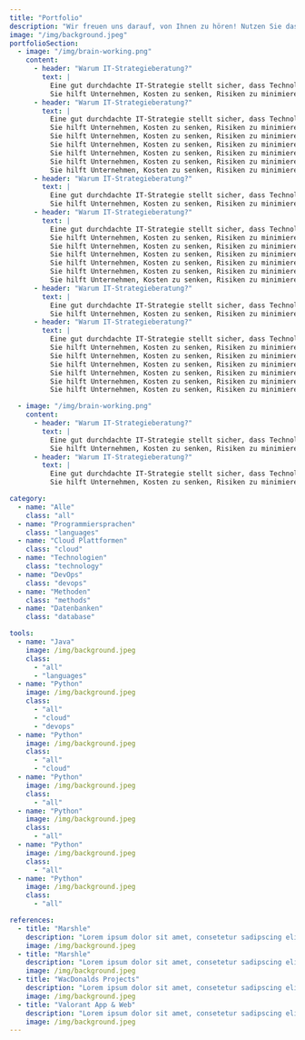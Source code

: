 ```yaml
---
title: "Portfolio"
description: "Wir freuen uns darauf, von Ihnen zu hören! Nutzen Sie das untenstehende Formular oder unsere Kontaktinformationen, um uns zu erreichen."
image: "/img/background.jpeg"
portfolioSection:
  - image: "/img/brain-working.png"
    content:
      - header: "Warum IT-Strategieberatung?"
        text: |
          Eine gut durchdachte IT-Strategie stellt sicher, dass Technologien effizient genutzt und langfristige Geschäftsziele unterstützt werden.
          Sie hilft Unternehmen, Kosten zu senken, Risiken zu minimieren und neue Marktchancen zu nutzen.
      - header: "Warum IT-Strategieberatung?"
        text: |
          Eine gut durchdachte IT-Strategie stellt sicher, dass Technologien effizient genutzt und langfristige Geschäftsziele unterstützt werden.
          Sie hilft Unternehmen, Kosten zu senken, Risiken zu minimieren und neue Marktchancen zu nutzen. Eine gut durchdachte IT-Strategie stellt sicher, dass Technologien effizient genutzt und langfristige Geschäftsziele unterstützt werden.
          Sie hilft Unternehmen, Kosten zu senken, Risiken zu minimieren und neue Marktchancen zu nutzen. Eine gut durchdachte IT-Strategie stellt sicher, dass Technologien effizient genutzt und langfristige Geschäftsziele unterstützt werden.
          Sie hilft Unternehmen, Kosten zu senken, Risiken zu minimieren und neue Marktchancen zu nutzen. Eine gut durchdachte IT-Strategie stellt sicher, dass Technologien effizient genutzt und langfristige Geschäftsziele unterstützt werden.
          Sie hilft Unternehmen, Kosten zu senken, Risiken zu minimieren und neue Marktchancen zu nutzen. Eine gut durchdachte IT-Strategie stellt sicher, dass Technologien effizient genutzt und langfristige Geschäftsziele unterstützt werden.
          Sie hilft Unternehmen, Kosten zu senken, Risiken zu minimieren und neue Marktchancen zu nutzen. Eine gut durchdachte IT-Strategie stellt sicher, dass Technologien effizient genutzt und langfristige Geschäftsziele unterstützt werden.
          Sie hilft Unternehmen, Kosten zu senken, Risiken zu minimieren und neue Marktchancen zu nutzen.
      - header: "Warum IT-Strategieberatung?"
        text: |
          Eine gut durchdachte IT-Strategie stellt sicher, dass Technologien effizient genutzt und langfristige Geschäftsziele unterstützt werden.
          Sie hilft Unternehmen, Kosten zu senken, Risiken zu minimieren und neue Marktchancen zu nutzen.
      - header: "Warum IT-Strategieberatung?"
        text: |
          Eine gut durchdachte IT-Strategie stellt sicher, dass Technologien effizient genutzt und langfristige Geschäftsziele unterstützt werden.
          Sie hilft Unternehmen, Kosten zu senken, Risiken zu minimieren und neue Marktchancen zu nutzen. Eine gut durchdachte IT-Strategie stellt sicher, dass Technologien effizient genutzt und langfristige Geschäftsziele unterstützt werden.
          Sie hilft Unternehmen, Kosten zu senken, Risiken zu minimieren und neue Marktchancen zu nutzen. Eine gut durchdachte IT-Strategie stellt sicher, dass Technologien effizient genutzt und langfristige Geschäftsziele unterstützt werden.
          Sie hilft Unternehmen, Kosten zu senken, Risiken zu minimieren und neue Marktchancen zu nutzen. Eine gut durchdachte IT-Strategie stellt sicher, dass Technologien effizient genutzt und langfristige Geschäftsziele unterstützt werden.
          Sie hilft Unternehmen, Kosten zu senken, Risiken zu minimieren und neue Marktchancen zu nutzen. Eine gut durchdachte IT-Strategie stellt sicher, dass Technologien effizient genutzt und langfristige Geschäftsziele unterstützt werden.
          Sie hilft Unternehmen, Kosten zu senken, Risiken zu minimieren und neue Marktchancen zu nutzen. Eine gut durchdachte IT-Strategie stellt sicher, dass Technologien effizient genutzt und langfristige Geschäftsziele unterstützt werden.
          Sie hilft Unternehmen, Kosten zu senken, Risiken zu minimieren und neue Marktchancen zu nutzen.
      - header: "Warum IT-Strategieberatung?"
        text: |
          Eine gut durchdachte IT-Strategie stellt sicher, dass Technologien effizient genutzt und langfristige Geschäftsziele unterstützt werden.
          Sie hilft Unternehmen, Kosten zu senken, Risiken zu minimieren und neue Marktchancen zu nutzen.
      - header: "Warum IT-Strategieberatung?"
        text: |
          Eine gut durchdachte IT-Strategie stellt sicher, dass Technologien effizient genutzt und langfristige Geschäftsziele unterstützt werden.
          Sie hilft Unternehmen, Kosten zu senken, Risiken zu minimieren und neue Marktchancen zu nutzen. Eine gut durchdachte IT-Strategie stellt sicher, dass Technologien effizient genutzt und langfristige Geschäftsziele unterstützt werden.
          Sie hilft Unternehmen, Kosten zu senken, Risiken zu minimieren und neue Marktchancen zu nutzen. Eine gut durchdachte IT-Strategie stellt sicher, dass Technologien effizient genutzt und langfristige Geschäftsziele unterstützt werden.
          Sie hilft Unternehmen, Kosten zu senken, Risiken zu minimieren und neue Marktchancen zu nutzen. Eine gut durchdachte IT-Strategie stellt sicher, dass Technologien effizient genutzt und langfristige Geschäftsziele unterstützt werden.
          Sie hilft Unternehmen, Kosten zu senken, Risiken zu minimieren und neue Marktchancen zu nutzen. Eine gut durchdachte IT-Strategie stellt sicher, dass Technologien effizient genutzt und langfristige Geschäftsziele unterstützt werden.
          Sie hilft Unternehmen, Kosten zu senken, Risiken zu minimieren und neue Marktchancen zu nutzen. Eine gut durchdachte IT-Strategie stellt sicher, dass Technologien effizient genutzt und langfristige Geschäftsziele unterstützt werden.
          Sie hilft Unternehmen, Kosten zu senken, Risiken zu minimieren und neue Marktchancen zu nutzen.

  - image: "/img/brain-working.png"
    content:
      - header: "Warum IT-Strategieberatung?"
        text: |
          Eine gut durchdachte IT-Strategie stellt sicher, dass Technologien effizient genutzt und langfristige Geschäftsziele unterstützt werden.
          Sie hilft Unternehmen, Kosten zu senken, Risiken zu minimieren und neue Marktchancen zu nutzen.
      - header: "Warum IT-Strategieberatung?"
        text: |
          Eine gut durchdachte IT-Strategie stellt sicher, dass Technologien effizient genutzt und langfristige Geschäftsziele unterstützt werden.
          Sie hilft Unternehmen, Kosten zu senken, Risiken zu minimieren und neue Marktchancen zu nutzen.

category:
  - name: "Alle"
    class: "all"
  - name: "Programmiersprachen"
    class: "languages"
  - name: "Cloud Plattformen"
    class: "cloud"
  - name: "Technologien"
    class: "technology"
  - name: "DevOps"
    class: "devops"
  - name: "Methoden"
    class: "methods"
  - name: "Datenbanken"
    class: "database"

tools:
  - name: "Java"
    image: /img/background.jpeg
    class: 
      - "all"
      - "languages"
  - name: "Python"
    image: /img/background.jpeg
    class: 
      - "all"
      - "cloud"
      - "devops"
  - name: "Python"
    image: /img/background.jpeg
    class: 
      - "all"
      - "cloud"
  - name: "Python"
    image: /img/background.jpeg
    class: 
      - "all"
  - name: "Python"
    image: /img/background.jpeg
    class: 
      - "all"
  - name: "Python"
    image: /img/background.jpeg
    class: 
      - "all"
  - name: "Python"
    image: /img/background.jpeg
    class: 
      - "all"

references:
  - title: "Marshle"
    description: "Lorem ipsum dolor sit amet, consetetur sadipscing elitr, sed diam nonumy eirmod tempor invidu..."
    image: /img/background.jpeg
  - title: "Marshle"
    description: "Lorem ipsum dolor sit amet, consetetur sadipscing elitr, sed diam nonumy eirmod tempor invidu..."
    image: /img/background.jpeg
  - title: "WacDonalds Projects"
    description: "Lorem ipsum dolor sit amet, consetetur sadipscing elitr"
    image: /img/background.jpeg
  - title: "Valorant App & Web"
    description: "Lorem ipsum dolor sit amet, consetetur sadipscing elitr, sed diam nonumy eirmod tempor invidu..."
    image: /img/background.jpeg
---
```

